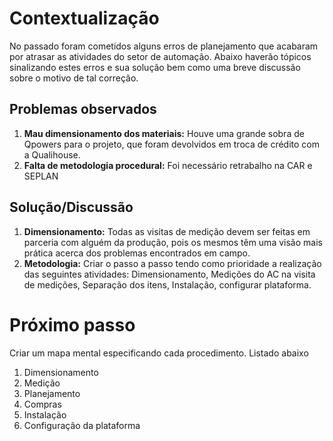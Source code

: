 # Contextualização
No passado foram cometidos alguns erros de planejamento que acabaram por atrasar as atividades do setor de automação. Abaixo haverão tópicos sinalizando estes erros e sua solução bem como uma breve discussão sobre o motivo de tal correção.

## Problemas observados
1. **Mau dimensionamento dos materiais:** Houve uma grande sobra de Qpowers para o projeto, que foram devolvidos em troca de crédito com a Qualihouse.
2. **Falta de metodologia procedural:** Foi necessário retrabalho na CAR  e SEPLAN 

## Solução/Discussão
1. **Dimensionamento:** Todas as visitas de medição devem ser feitas em parceria com alguém da produção, pois os mesmos têm uma visão mais prática acerca dos problemas encontrados em campo.
2. **Metodologia:** Criar o passo a passo tendo como prioridade a realização das seguintes atividades: Dimensionamento, Medições do AC na visita de medições, Separação dos itens, Instalação, configurar plataforma.

# Próximo passo
Criar um mapa mental especificando cada procedimento. Listado abaixo

1. Dimensionamento
2. Medição
3. Planejamento
4. Compras
5. Instalação
6. Configuração da plataforma 